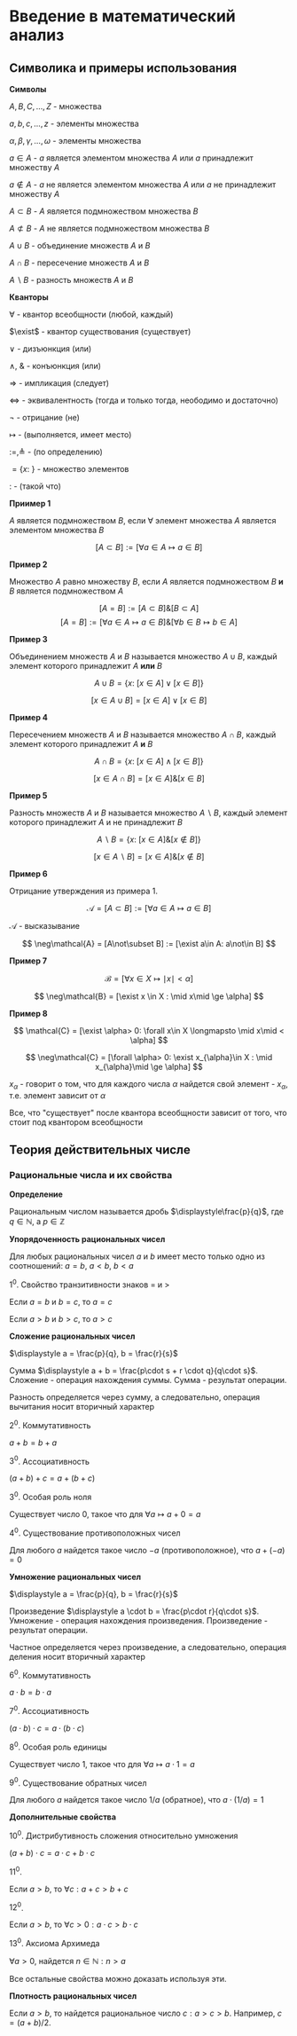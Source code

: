 # Введение в математический анализ
## Символика и примеры использования

**Символы**

$A,B,C,\ldots, Z$ - множества

$a,b,c,\ldots, z$ - элементы множества

$\alpha, \beta, \gamma, \ldots, \omega$ - элементы множества

$a\in A$ - $a$ является элементом множества $A$ или $a$ принадлежит множеству $A$

$a\not\in A$ - $a$ не является элементом множества $A$ или $a$ не принадлежит множеству $A$

$A \subset B$ - $A$ является подмножеством множества $B$

$A \not\subset B$ - $A$ не является подмножеством множества $B$

$A \cup B$ - объединение множеств $A$ и $B$

$A \cap B$ - пересечение множеств $A$ и $B$

$A  \backslash B$ - разность множеств $A$ и $B$

**Кванторы**

$\forall$ - квантор всеобщности (любой, каждый)

$\exist$ - квантор существования (существует)

$\lor$ - дизъюнкция (или)

$\land$, $\&$ - конъюнкция (или)

$\Rightarrow$ - импликация (следует)

$\Leftrightarrow$ - эквивалентность (тогда и только тогда, неободимо и достаточно)

$\neg$ - отрицание (не)

$\longmapsto$ - (выполняется, имеет место)

$:=, \triangleq$ - (по определению)

$= \{x:\ \}$ - множество элементов

$:$ - (такой что)

**Приимер 1**

$A$ является подмножеством $B$, если $\forall$ элемент множества $A$ является элементом множества $B$

$$
[A\subset B] := [\forall a\in A \longmapsto a\in B]
$$

**Пример 2**

Множество $A$ равно множеству $B$, если $A$ является подмножеством $B$ **и** $B$ является подмножеством $A$

$$
[A = B] := [A\subset B] \& [B\subset A]
$$
$$
[A = B] := [\forall a\in A \longmapsto a\in B] \& [\forall b\in B \longmapsto b\in A]
$$

**Пример 3**

Объединением множеств $A$ и $B$ называется множество $A\cup B$, каждый элемент которого принадлежит $A$ **или** $B$

$$
A\cup B = \{x:\ [x\in A] \lor [x\in B]\}
$$

$$
[x\in A\cup B] = [x\in A] \lor [x\in B]
$$

**Пример 4**

Пересечением множеств $A$ и $B$ называется множество $A\cap B$, каждый элемент которого принадлежит $A$ **и** $B$

$$
A\cap B = \{x:\ [x\in A] \land [x\in B]\}
$$

$$
[x\in A\cap B] = [x\in A] \& [x\in B]
$$

**Пример 5**

Разность множеств $A$ и $B$ называется множество $A\backslash B$, каждый элемент которого принадлежит $A$ и не принадлежит $B$

$$
A\backslash B = \{x:\ [x\in A] \& [x\not\in B]\}
$$

$$
[x\in A\backslash B] = [x\in A] \& [x\not\in B]
$$

**Пример 6**

Отрицание утверждения из примера 1.

$$
\mathcal{A} = [A\subset B] := [\forall a\in A \longmapsto a\in B]
$$

$\mathcal{A}$ - высказывание

$$
\neg\mathcal{A} = [A\not\subset B] := [\exist a\in A: a\not\in B]
$$

**Пример 7**

$$
\mathcal{B} = [\forall x \in X \longmapsto \mid x\mid < \alpha]
$$

$$
\neg\mathcal{B} = [\exist x \in X : \mid x\mid \ge \alpha]
$$

**Пример 8**

$$
\mathcal{C} = [\exist \alpha> 0: \forall x\in X \longmapsto \mid x\mid < \alpha]
$$

$$
\neg\mathcal{C} = [\forall \alpha> 0: \exist x_{\alpha}\in X : \mid x_{\alpha}\mid \ge \alpha]
$$

$x_{\alpha}$ - говорит о том, что для каждого числа $\alpha$ найдется свой элемент - $x_{\alpha}$, т.е. элемент зависит от $\alpha$

Все, что "существует" после квантора всеобщности зависит от того, что стоит под квантором всеобщности

## Теория действительных числе

### Рациональные числа и их свойства

**Определение**

Рациональным числом называется дробь $\displaystyle\frac{p}{q}$, где $q\in\mathbb{N}$, а $p\in\mathbb{Z}$

**Упорядоченность рациональных чисел**

Для любых рациональных чисел $a$ и $b$ имеет место только одно из соотношений: $a=b$, $a < b$, $b < a$

$1^0$. Свойство транзитивности знаков $=$ и $>$

Если $a=b$ и $b=c$, то $a=c$

Если $a>b$ и $b>c$, то $a>c$

**Сложение рациональных чисел**

$\displaystyle a = \frac{p}{q}, b = \frac{r}{s}$

Сумма $\displaystyle a + b = \frac{p\cdot s + r \cdot q}{q\cdot s}$. Сложение - операция нахождения суммы. Сумма - результат операции.

Разность определяется через сумму, а следовательно, операция вычитания носит вторичный характер

$2^0$. Коммутативность

$a + b = b + a$

$3^0$. Ассоциативность

$(a + b) + с = a + (b + c)$

$3^0$. Особая роль ноля

Существует число $0$, такое что для $\forall a \longmapsto a + 0 = a$

$4^0$. Существование противоположных чисел

Для любого $a$ найдется такое число $-a$ (противоположное), что $a + (-a) = 0$

**Умножение рациональных чисел**

$\displaystyle a = \frac{p}{q}, b = \frac{r}{s}$

Произведение $\displaystyle a \cdot b = \frac{p\cdot r}{q\cdot s}$. Умножение - операция нахождения произведения. Произведение - результат операции.

Частное определяется через произведение, а следовательно, операция деления носит вторичный характер

$6^0$. Коммутативность

$a \cdot b = b \cdot a$

$7^0$. Ассоциативность 

$(a \cdot b) \cdot с = a \cdot (b \cdot c)$

$8^0$. Особая роль единицы

Существует число $1$, такое что для $\forall a \longmapsto a \cdot 1 = a$

$9^0$. Существование обратных чисел

Для любого $a$ найдется такое число $1/a$ (обратное), что $a \cdot (1 / a) = 1$

**Дополнительные свойства**

$10^0$. Дистрибутивность сложения относительно умножения

$(a + b) \cdot с = a \cdot c + b \cdot c$

$11^0$.

Если $a > b$, то $\forall c: a + c > b + c$

$12^0$.

Если $a > b$, то $\forall c > 0: a \cdot c > b \cdot c$

$13^0$. Аксиома Архимеда

$\forall a > 0$, найдется $n \in \mathbb{N}: n > a$

Все остальные свойства можно доказать используя эти.

**Плотность рациональных чисел**

Если $a > b$, то найдется рациональное число $c : a > c > b$. Например, $c = (a+b)/2$.

